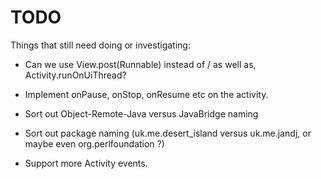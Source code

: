 TODO
====

Things that still need doing or investigating:

* Can we use View.post(Runnable) instead of / as well as, Activity.runOnUiThread?

* Implement onPause, onStop, onResume etc on the activity.

* Sort out Object-Remote-Java versus JavaBridge naming

* Sort out package naming (uk.me.desert_island versus uk.me.jandj, or maybe even org.perlfoundation ?)

* Support more Activity events.
